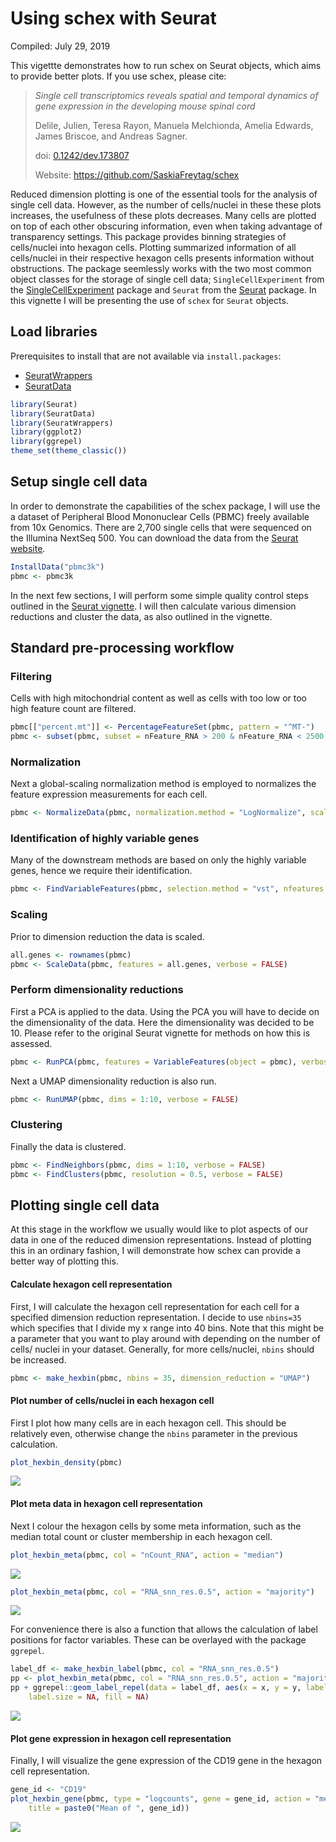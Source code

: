 Using schex with Seurat
================
Compiled: July 29, 2019

This vigettte demonstrates how to run schex on Seurat objects, which aims to provide better plots. If you use schex, please cite:

> *Single cell transcriptomics reveals spatial and temporal dynamics of gene expression in the developing mouse spinal cord*
>
> Delile, Julien, Teresa Rayon, Manuela Melchionda, Amelia Edwards, James Briscoe, and Andreas Sagner.
>
> doi: [0.1242/dev.173807](https://doi.org/0.1242/dev.173807)
>
> Website: <https://github.com/SaskiaFreytag/schex>

Reduced dimension plotting is one of the essential tools for the analysis of single cell data. However, as the number of cells/nuclei in these these plots increases, the usefulness of these plots decreases. Many cells are plotted on top of each other obscuring information, even when taking advantage of transparency settings. This package provides binning strategies of cells/nuclei into hexagon cells. Plotting summarized information of all cells/nuclei in their respective hexagon cells presents information without obstructions. The package seemlessly works with the two most common object classes for the storage of single cell data; `SingleCellExperiment` from the [SingleCellExperiment](https://bioconductor.org/packages/3.9/bioc/html/SingleCellExperiment.html) package and `Seurat` from the [Seurat](https://satijalab.org/seurat/) package. In this vignette I will be presenting the use of `schex` for `Seurat` objects.

Load libraries
--------------

Prerequisites to install that are not available via `install.packages`:

-   [SeuratWrappers](https://github.com/satijalab/seurat-wrappers)
-   [SeuratData](https://github.com/satijalab/seurat-data)

``` r
library(Seurat)
library(SeuratData)
library(SeuratWrappers)
library(ggplot2)
library(ggrepel)
theme_set(theme_classic())
```

Setup single cell data
----------------------

In order to demonstrate the capabilities of the schex package, I will use the a dataset of Peripheral Blood Mononuclear Cells (PBMC) freely available from 10x Genomics. There are 2,700 single cells that were sequenced on the Illumina NextSeq 500. You can download the data from the [Seurat website](https://s3-us-west-2.amazonaws.com/10x.files/samples/cell/pbmc3k/pbmc3k_filtered_gene_bc_matrices.tar.gz).

``` r
InstallData("pbmc3k")
pbmc <- pbmc3k
```

In the next few sections, I will perform some simple quality control steps outlined in the [Seurat vignette](https://satijalab.org/seurat/v3.0/pbmc3k_tutorial.html). I will then calculate various dimension reductions and cluster the data, as also outlined in the vignette.

Standard pre-processing workflow
--------------------------------

### Filtering

Cells with high mitochondrial content as well as cells with too low or too high feature count are filtered.

``` r
pbmc[["percent.mt"]] <- PercentageFeatureSet(pbmc, pattern = "^MT-")
pbmc <- subset(pbmc, subset = nFeature_RNA > 200 & nFeature_RNA < 2500 & percent.mt < 5)
```

### Normalization

Next a global-scaling normalization method is employed to normalizes the feature expression measurements for each cell.

``` r
pbmc <- NormalizeData(pbmc, normalization.method = "LogNormalize", scale.factor = 10000, verbose = FALSE)
```

### Identification of highly variable genes

Many of the downstream methods are based on only the highly variable genes, hence we require their identification.

``` r
pbmc <- FindVariableFeatures(pbmc, selection.method = "vst", nfeatures = 2000, verbose = FALSE)
```

### Scaling

Prior to dimension reduction the data is scaled.

``` r
all.genes <- rownames(pbmc)
pbmc <- ScaleData(pbmc, features = all.genes, verbose = FALSE)
```

### Perform dimensionality reductions

First a PCA is applied to the data. Using the PCA you will have to decide on the dimensionality of the data. Here the dimensionality was decided to be 10. Please refer to the original Seurat vignette for methods on how this is assessed.

``` r
pbmc <- RunPCA(pbmc, features = VariableFeatures(object = pbmc), verbose = FALSE)
```

Next a UMAP dimensionality reduction is also run.

``` r
pbmc <- RunUMAP(pbmc, dims = 1:10, verbose = FALSE)
```

### Clustering

Finally the data is clustered.

``` r
pbmc <- FindNeighbors(pbmc, dims = 1:10, verbose = FALSE)
pbmc <- FindClusters(pbmc, resolution = 0.5, verbose = FALSE)
```

Plotting single cell data
-------------------------

At this stage in the workflow we usually would like to plot aspects of our data in one of the reduced dimension representations. Instead of plotting this in an ordinary fashion, I will demonstrate how schex can provide a better way of plotting this.

#### Calculate hexagon cell representation

First, I will calculate the hexagon cell representation for each cell for a specified dimension reduction representation. I decide to use `nbins=35` which specifies that I divide my x range into 40 bins. Note that this might be a parameter that you want to play around with depending on the number of cells/ nuclei in your dataset. Generally, for more cells/nuclei, `nbins` should be increased.

``` r
pbmc <- make_hexbin(pbmc, nbins = 35, dimension_reduction = "UMAP")
```

#### Plot number of cells/nuclei in each hexagon cell

First I plot how many cells are in each hexagon cell. This should be relatively even, otherwise change the `nbins` parameter in the previous calculation.

``` r
plot_hexbin_density(pbmc)
```

![](schex_files/figure-markdown_github/plot-density-1.png)

#### Plot meta data in hexagon cell representation

Next I colour the hexagon cells by some meta information, such as the median total count or cluster membership in each hexagon cell.

``` r
plot_hexbin_meta(pbmc, col = "nCount_RNA", action = "median")
```

![](schex_files/figure-markdown_github/plot-meta-1-1.png)

``` r
plot_hexbin_meta(pbmc, col = "RNA_snn_res.0.5", action = "majority")
```

![](schex_files/figure-markdown_github/plot-meta-2-1.png)

For convenience there is also a function that allows the calculation of label positions for factor variables. These can be overlayed with the package `ggrepel`.

``` r
label_df <- make_hexbin_label(pbmc, col = "RNA_snn_res.0.5")
pp <- plot_hexbin_meta(pbmc, col = "RNA_snn_res.0.5", action = "majority")
pp + ggrepel::geom_label_repel(data = label_df, aes(x = x, y = y, label = label), colour = "black", 
    label.size = NA, fill = NA)
```

![](schex_files/figure-markdown_github/plot-meta-label-1.png)

#### Plot gene expression in hexagon cell representation

Finally, I will visualize the gene expression of the CD19 gene in the hexagon cell representation.

``` r
gene_id <- "CD19"
plot_hexbin_gene(pbmc, type = "logcounts", gene = gene_id, action = "mean", xlab = "UMAP1", ylab = "UMAP2", 
    title = paste0("Mean of ", gene_id))
```

![](schex_files/figure-markdown_github/plot-gene-1.png)

